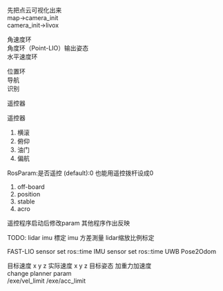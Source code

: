 先把点云可视化出来  
map->camera_init  
camera_init->livox  

角速度环  
角度环（Point-LIO）输出姿态  
水平速度环

位置环  
导航  
识别

遥控器


遥控器  
1. 横滚
2. 俯仰
3. 油门
4. 偏航

RosParam:是否遥控
(default):0 也能用遥控拨杆设成0
1. off-board
2. position
3. stable
4. acro

遥控程序启动后修改param
其他程序作出反映

TODO:
    lidar imu 標定
    imu 方差測量
    lidar缩放比例标定

FAST-LIO sensor set ros::time
IMU sensor set ros::time 
UWB Pose2Odom

目标速度 x y z
实际速度 x y z
目标姿态 加重力加速度  
change planner param  
/exe/vel_limit
/exe/acc_limit